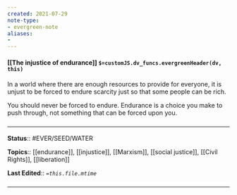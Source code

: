 ```yaml
---
created: 2021-07-29
note-type: 
- evergreen-note
aliases:
- 
---
```


#### [[The injustice of endurance]] `$=customJS.dv_funcs.evergreenHeader(dv, this)`

In a world where there are enough resources to provide for everyone, it is unjust to be forced to endure scarcity just so that some people can be rich. 

You should never be forced to endure. Endurance is a choice you make to push through, not something that can be forced upon you.
### <hr class="footnote"/>

**Status**:: #EVER/SEED/WATER  

**Topics**::  [[endurance]], [[injustice]], [[Marxism]], [[social justice]], [[Civil Rights]], [[liberation]]

	
**Last Edited**:: *`=this.file.mtime`*
	
### <hr class="references"/>
